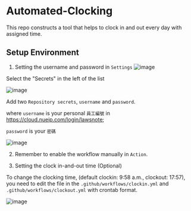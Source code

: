 # Automated-Clocking
This repo constructs a tool that helps to clock in and out every day with assigned time.

## Setup Environment

1. Setting the username and password in `Settings` 
![image](https://user-images.githubusercontent.com/48711966/130392610-501b2aa8-4147-4bc3-a3f0-182bcb9b1c03.png)

Select the "Secrets" in the left of the list

![image](https://user-images.githubusercontent.com/48711966/130392762-58eb6a31-0cc4-4945-965f-5d1d67793819.png)

Add two `Repository secrets`, `username` and `password`.

where `username` is your personal `員工編號` in <https://cloud.nueip.com/login/lawsnote>;

`password` is your `密碼`

![image](https://user-images.githubusercontent.com/48711966/130392995-f3d06669-3b85-47dd-8343-c6356ac2ef26.png)

2. Remember to enable the workflow manually in `Action`.

3. Setting the clock in-and-out time (Optional)

To change the clocking time, (default clockin: 9:58 a.m., clockout: 17:57), you need to edit the file in the `.github/workflows/clockin.yml` and `.github/workflows/clockout.yml` with crontab format.

![image](https://user-images.githubusercontent.com/48711966/130393884-3e414de5-47b9-4d46-b5d4-814b65b77f34.png)

